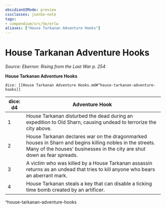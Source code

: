 ```yaml
---
obsidianUIMode: preview
cssclasses: json5e-note
tags:
- compendium/src/5e/erlw
aliases: ["House Tarkanan Adventure Hooks"]
---
```

# House Tarkanan Adventure Hooks
*Source: Eberron: Rising from the Last War p. 254* 

**House Tarkanan Adventure Hooks**

`dice: [[House Tarkanan Adventure Hooks.md#^house-tarkanan-adventure-hooks]]`

| dice: d4 | Adventure Hook |
|----------|----------------|
| 1 | House Tarkanan disturbed the dead during an expedition to Old Sharn, causing undead to terrorize the city above. |
| 2 | House Tarkanan declares war on the dragonmarked houses in Sharn and begins killing nobles in the streets. Many of the houses' businesses in the city are shut down as fear spreads. |
| 3 | A victim who was killed by a House Tarkanan assassin returns as an undead that tries to kill anyone who bears an aberrant mark. |
| 4 | House Tarkanan steals a key that can disable a ticking time bomb created by an artificer. |
^house-tarkanan-adventure-hooks